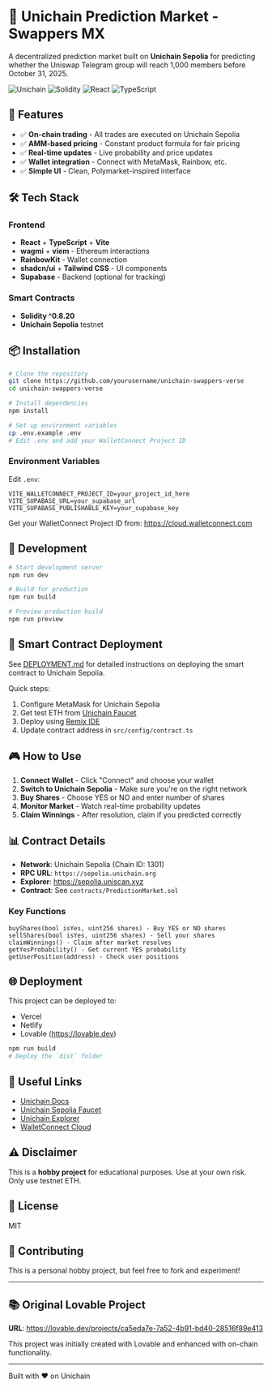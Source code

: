 # 🎯 Unichain Prediction Market - Swappers MX

A decentralized prediction market built on **Unichain Sepolia** for predicting whether the Uniswap Telegram group will reach 1,000 members before October 31, 2025.

![Unichain](https://img.shields.io/badge/Unichain-Sepolia-blue)
![Solidity](https://img.shields.io/badge/Solidity-^0.8.20-green)
![React](https://img.shields.io/badge/React-18.3-blue)
![TypeScript](https://img.shields.io/badge/TypeScript-5.8-blue)

## 🚀 Features

- ✅ **On-chain trading** - All trades are executed on Unichain Sepolia
- ✅ **AMM-based pricing** - Constant product formula for fair pricing
- ✅ **Real-time updates** - Live probability and price updates
- ✅ **Wallet integration** - Connect with MetaMask, Rainbow, etc.
- ✅ **Simple UI** - Clean, Polymarket-inspired interface

## 🛠️ Tech Stack

### Frontend
- **React** + **TypeScript** + **Vite**
- **wagmi** + **viem** - Ethereum interactions
- **RainbowKit** - Wallet connection
- **shadcn/ui** + **Tailwind CSS** - UI components
- **Supabase** - Backend (optional for tracking)

### Smart Contracts
- **Solidity ^0.8.20**
- **Unichain Sepolia** testnet

## 📦 Installation

```bash
# Clone the repository
git clone https://github.com/yourusername/unichain-swappers-verse
cd unichain-swappers-verse

# Install dependencies
npm install

# Set up environment variables
cp .env.example .env
# Edit .env and add your WalletConnect Project ID
```

### Environment Variables

Edit `.env`:

```env
VITE_WALLETCONNECT_PROJECT_ID=your_project_id_here
VITE_SUPABASE_URL=your_supabase_url
VITE_SUPABASE_PUBLISHABLE_KEY=your_supabase_key
```

Get your WalletConnect Project ID from: https://cloud.walletconnect.com

## 🔧 Development

```bash
# Start development server
npm run dev

# Build for production
npm run build

# Preview production build
npm run preview
```

## 📝 Smart Contract Deployment

See [DEPLOYMENT.md](./DEPLOYMENT.md) for detailed instructions on deploying the smart contract to Unichain Sepolia.

Quick steps:
1. Configure MetaMask for Unichain Sepolia
2. Get test ETH from [Unichain Faucet](https://faucet.unichain.org)
3. Deploy using [Remix IDE](https://remix.ethereum.org)
4. Update contract address in `src/config/contract.ts`

## 🎮 How to Use

1. **Connect Wallet** - Click "Connect" and choose your wallet
2. **Switch to Unichain Sepolia** - Make sure you're on the right network
3. **Buy Shares** - Choose YES or NO and enter number of shares
4. **Monitor Market** - Watch real-time probability updates
5. **Claim Winnings** - After resolution, claim if you predicted correctly

## 📊 Contract Details

- **Network**: Unichain Sepolia (Chain ID: 1301)
- **RPC URL**: `https://sepolia.unichain.org`
- **Explorer**: https://sepolia.uniscan.xyz
- **Contract**: See `contracts/PredictionMarket.sol`

### Key Functions

```solidity
buyShares(bool isYes, uint256 shares) - Buy YES or NO shares
sellShares(bool isYes, uint256 shares) - Sell your shares
claimWinnings() - Claim after market resolves
getYesProbability() - Get current YES probability
getUserPosition(address) - Check user positions
```

## 🌐 Deployment

This project can be deployed to:
- Vercel
- Netlify
- Lovable (https://lovable.dev)

```bash
npm run build
# Deploy the `dist` folder
```

## 🔗 Useful Links

- [Unichain Docs](https://docs.unichain.org)
- [Unichain Sepolia Faucet](https://faucet.unichain.org)
- [Unichain Explorer](https://sepolia.uniscan.xyz)
- [WalletConnect Cloud](https://cloud.walletconnect.com)

## ⚠️ Disclaimer

This is a **hobby project** for educational purposes. Use at your own risk. Only use testnet ETH.

## 📄 License

MIT

## 🤝 Contributing

This is a personal hobby project, but feel free to fork and experiment!

---

## 📚 Original Lovable Project

**URL**: https://lovable.dev/projects/ca5eda7e-7a52-4b91-bd40-28516f89e413

This project was initially created with Lovable and enhanced with on-chain functionality.

---

Built with ❤️ on Unichain
